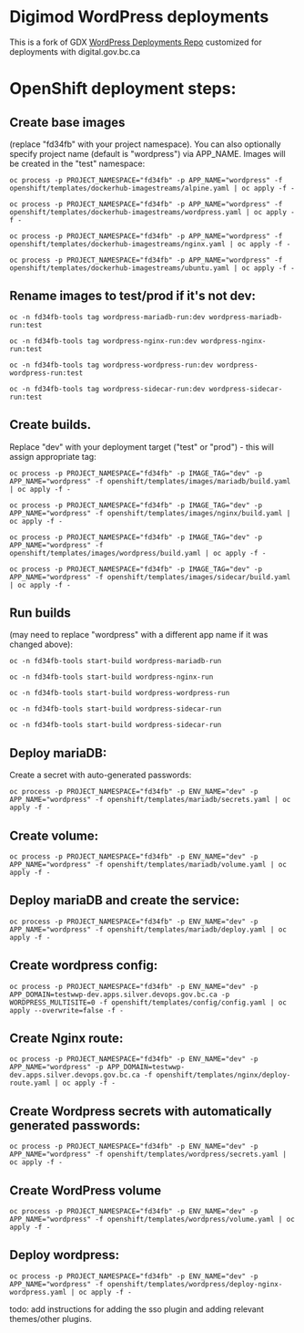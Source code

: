 # Digimod WordPress deployments

This is a fork of GDX [WordPress Deployments Repo](https://github.com/bcgov/wordpress) customized for deployments with digital.gov.bc.ca

# OpenShift deployment steps:

## Create base images 
(replace "fd34fb" with your project namespace). You can also optionally specify project name (default is "wordpress") via APP_NAME. Images will be created in the "test" namespace:

`oc process -p PROJECT_NAMESPACE="fd34fb" -p APP_NAME="wordpress" -f openshift/templates/dockerhub-imagestreams/alpine.yaml | oc apply -f -`

`oc process -p PROJECT_NAMESPACE="fd34fb" -p APP_NAME="wordpress" -f openshift/templates/dockerhub-imagestreams/wordpress.yaml | oc apply -f -`

`oc process -p PROJECT_NAMESPACE="fd34fb" -p APP_NAME="wordpress" -f openshift/templates/dockerhub-imagestreams/nginx.yaml | oc apply -f -`

`oc process -p PROJECT_NAMESPACE="fd34fb" -p APP_NAME="wordpress" -f openshift/templates/dockerhub-imagestreams/ubuntu.yaml | oc apply -f -`

## Rename images to test/prod if it's not dev:

`oc -n fd34fb-tools tag wordpress-mariadb-run:dev wordpress-mariadb-run:test`

`oc -n fd34fb-tools tag wordpress-nginx-run:dev wordpress-nginx-run:test`

`oc -n fd34fb-tools tag wordpress-wordpress-run:dev wordpress-wordpress-run:test`

`oc -n fd34fb-tools tag wordpress-sidecar-run:dev wordpress-sidecar-run:test`


## Create builds. 

Replace "dev" with your deployment target ("test" or "prod") - this will assign appropriate tag:

`oc process -p PROJECT_NAMESPACE="fd34fb" -p IMAGE_TAG="dev" -p APP_NAME="wordpress" -f openshift/templates/images/mariadb/build.yaml | oc apply -f -`

`oc process -p PROJECT_NAMESPACE="fd34fb" -p IMAGE_TAG="dev" -p APP_NAME="wordpress" -f openshift/templates/images/nginx/build.yaml | oc apply -f -`

`oc process -p PROJECT_NAMESPACE="fd34fb" -p IMAGE_TAG="dev" -p APP_NAME="wordpress" -f openshift/templates/images/wordpress/build.yaml | oc apply -f -`

`oc process -p PROJECT_NAMESPACE="fd34fb" -p IMAGE_TAG="dev" -p APP_NAME="wordpress" -f openshift/templates/images/sidecar/build.yaml | oc apply -f -`

## Run builds 
(may need to replace "wordpress" with a different app name if it was changed above):

`oc -n fd34fb-tools start-build wordpress-mariadb-run`

`oc -n fd34fb-tools start-build wordpress-nginx-run`

`oc -n fd34fb-tools start-build wordpress-wordpress-run`

`oc -n fd34fb-tools start-build wordpress-sidecar-run`

`oc -n fd34fb-tools start-build wordpress-sidecar-run`

## Deploy mariaDB:
Create a secret with auto-generated passwords:

`oc process -p PROJECT_NAMESPACE="fd34fb" -p ENV_NAME="dev" -p APP_NAME="wordpress" -f openshift/templates/mariadb/secrets.yaml | oc apply -f -`

## Create volume:
`oc process -p PROJECT_NAMESPACE="fd34fb" -p ENV_NAME="dev" -p APP_NAME="wordpress" -f openshift/templates/mariadb/volume.yaml | oc apply -f -`

## Deploy mariaDB and create the service:
`oc process -p PROJECT_NAMESPACE="fd34fb" -p ENV_NAME="dev" -p APP_NAME="wordpress" -f openshift/templates/mariadb/deploy.yaml | oc apply -f -`

## Create wordpress config:

`oc process -p PROJECT_NAMESPACE="fd34fb" -p ENV_NAME="dev" -p APP_DOMAIN=testwwp-dev.apps.silver.devops.gov.bc.ca -p WORDPRESS_MULTISITE=0 -f openshift/templates/config/config.yaml | oc apply --overwrite=false -f -`

## Create Nginx route:
`oc process -p PROJECT_NAMESPACE="fd34fb" -p ENV_NAME="dev" -p APP_NAME="wordpress" -p APP_DOMAIN=testwwp-dev.apps.silver.devops.gov.bc.ca -f openshift/templates/nginx/deploy-route.yaml | oc apply -f -`

## Create Wordpress secrets with automatically generated passwords:
`oc process -p PROJECT_NAMESPACE="fd34fb" -p ENV_NAME="dev" -p APP_NAME="wordpress" -f openshift/templates/wordpress/secrets.yaml | oc apply -f -`

## Create WordPress volume
`oc process -p PROJECT_NAMESPACE="fd34fb" -p ENV_NAME="dev" -p APP_NAME="wordpress" -f openshift/templates/wordpress/volume.yaml | oc apply -f -`

## Deploy wordpress:
`oc process -p PROJECT_NAMESPACE="fd34fb" -p ENV_NAME="dev" -p APP_NAME="wordpress" -f openshift/templates/wordpress/deploy-nginx-wordpress.yaml | oc apply -f -`

todo: add instructions for adding the sso plugin and adding relevant themes/other plugins.
